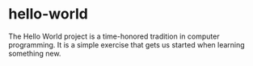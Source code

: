 # hello-world
The Hello World project is a time-honored tradition in computer programming. It is a simple exercise that gets us started when learning something new.
